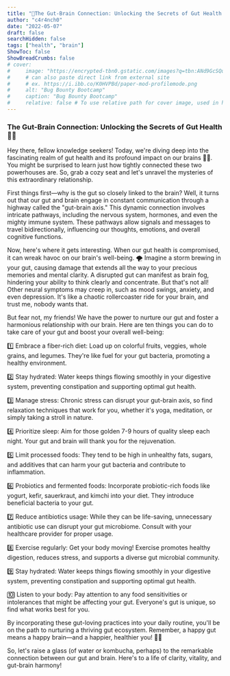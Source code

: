 ```yaml
---
title: "🧠The Gut-Brain Connection: Unlocking the Secrets of Gut Health 🌱"
author: "c4r4nch0"
date: "2022-05-07"
draft: false
searchHidden: false
tags: ["health", "brain"]
ShowToc: false
ShowBreadCrumbs: false
# cover:
#     image: "https://encrypted-tbn0.gstatic.com/images?q=tbn:ANd9GcSQud1wlz3Fl6brRiyQMKkg8XMhI2BE9J7SazqbG4DBOcbkVorYi34k1Y6axGErJj0L9LU&usqp=CAU"
#     # can also paste direct link from external site
#     # ex. https://i.ibb.co/K0HVPBd/paper-mod-profilemode.png
#     alt: "Bug Bounty Bootcamp"
#     caption: "Bug Bounty Bootcamp"
#     relative: false # To use relative path for cover image, used in hugo Page-bundles    
---
```

 ### The Gut-Brain Connection: Unlocking the Secrets of Gut Health 🌱🧠

 Hey there, fellow knowledge seekers! Today, we're diving deep into the fascinating realm of gut health and its profound impact on our brains 🌱🧠. You might be surprised to learn just how tightly connected these two powerhouses are. So, grab a cozy seat and let's unravel the mysteries of this extraordinary relationship.

First things first—why is the gut so closely linked to the brain? Well, it turns out that our gut and brain engage in constant communication through a highway called the "gut-brain axis." This dynamic connection involves intricate pathways, including the nervous system, hormones, and even the mighty immune system. These pathways allow signals and messages to travel bidirectionally, influencing our thoughts, emotions, and overall cognitive functions.

Now, here's where it gets interesting. When our gut health is compromised, it can wreak havoc on our brain's well-being. 🌪️ Imagine a storm brewing in your gut, causing damage that extends all the way to your precious memories and mental clarity. A disrupted gut can manifest as brain fog, hindering your ability to think clearly and concentrate. But that's not all! Other neural symptoms may creep in, such as mood swings, anxiety, and even depression. It's like a chaotic rollercoaster ride for your brain, and trust me, nobody wants that.

But fear not, my friends! We have the power to nurture our gut and foster a harmonious relationship with our brain. Here are ten things you can do to take care of your gut and boost your overall well-being:

1️⃣ Embrace a fiber-rich diet: Load up on colorful fruits, veggies, whole grains, and legumes. They're like fuel for your gut bacteria, promoting a healthy environment.

2️⃣ Stay hydrated: Water keeps things flowing smoothly in your digestive system, preventing constipation and supporting optimal gut health.

3️⃣ Manage stress: Chronic stress can disrupt your gut-brain axis, so find relaxation techniques that work for you, whether it's yoga, meditation, or simply taking a stroll in nature.

4️⃣ Prioritize sleep: Aim for those golden 7-9 hours of quality sleep each night. Your gut and brain will thank you for the rejuvenation.

5️⃣ Limit processed foods: They tend to be high in unhealthy fats, sugars, and additives that can harm your gut bacteria and contribute to inflammation.

6️⃣ Probiotics and fermented foods: Incorporate probiotic-rich foods like yogurt, kefir, sauerkraut, and kimchi into your diet. They introduce beneficial bacteria to your gut.

7️⃣ Reduce antibiotics usage: While they can be life-saving, unnecessary antibiotic use can disrupt your gut microbiome. Consult with your healthcare provider for proper usage.

8️⃣ Exercise regularly: Get your body moving! Exercise promotes healthy digestion, reduces stress, and supports a diverse gut microbial community.

9️⃣ Stay hydrated: Water keeps things flowing smoothly in your digestive system, preventing constipation and supporting optimal gut health.

🔟 Listen to your body: Pay attention to any food sensitivities or intolerances that might be affecting your gut. Everyone's gut is unique, so find what works best for you.

By incorporating these gut-loving practices into your daily routine, you'll be on the path to nurturing a thriving gut ecosystem. Remember, a happy gut means a happy brain—and a happier, healthier you! 🌟🌱

So, let's raise a glass (of water or kombucha, perhaps) to the remarkable connection between our gut and brain. Here's to a life of clarity, vitality, and gut-brain harmony!